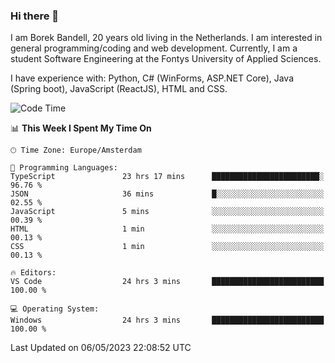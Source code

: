 ### Hi there 👋

I am Borek Bandell, 20 years old living in the Netherlands. I am interested in general programming/coding and web development. Currently, I am a student Software Engineering at the Fontys University of Applied Sciences.

I have experience with: Python, C# (WinForms, ASP.NET Core), Java (Spring boot), JavaScript (ReactJS), HTML and CSS.

<!--START_SECTION:waka-->
![Code Time](http://img.shields.io/badge/Code%20Time-550%20hrs%2014%20mins-blue)

📊 **This Week I Spent My Time On** 

```text
🕑︎ Time Zone: Europe/Amsterdam

💬 Programming Languages: 
TypeScript               23 hrs 17 mins      ████████████████████████░   96.76 % 
JSON                     36 mins             █░░░░░░░░░░░░░░░░░░░░░░░░   02.55 % 
JavaScript               5 mins              ░░░░░░░░░░░░░░░░░░░░░░░░░   00.39 % 
HTML                     1 min               ░░░░░░░░░░░░░░░░░░░░░░░░░   00.13 % 
CSS                      1 min               ░░░░░░░░░░░░░░░░░░░░░░░░░   00.13 % 

🔥 Editors: 
VS Code                  24 hrs 3 mins       █████████████████████████   100.00 % 

💻 Operating System: 
Windows                  24 hrs 3 mins       █████████████████████████   100.00 % 
```


 Last Updated on 06/05/2023 22:08:52 UTC
<!--END_SECTION:waka-->

<!--**tcBorek2002/tcBorek2002** is a ✨ _special_ ✨ repository because its `README.md` (this file) appears on your GitHub profile.

Here are some ideas to get you started:

- 🔭 I’m currently working on ...
- 🌱 I’m currently learning ...
- 👯 I’m looking to collaborate on ...
- 🤔 I’m looking for help with ...
- 💬 Ask me about ...
- 📫 How to reach me: ...
- 😄 Pronouns: ...
- ⚡ Fun fact: ...
-->
